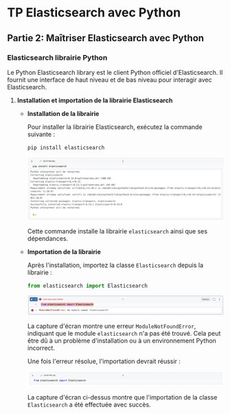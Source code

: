 # TP Elasticsearch avec Python

## Partie 2: Maîtriser Elasticsearch avec Python

### Elasticsearch librairie Python

Le Python Elasticsearch library est le client Python officiel d'Elasticsearch. Il fournit une interface de haut niveau et de bas niveau pour interagir avec Elasticsearch.

1. **Installation et importation de la librairie Elasticsearch**

    - **Installation de la librairie**

      Pour installer la librairie Elasticsearch, exécutez la commande suivante :

      ```python
      pip install elasticsearch
      ```
      ![Installation Elasticsearch](https://github.com/andrewarnaud1/tp-elastic/blob/main/2_pip_install.png?raw=true)

      Cette commande installe la librairie `elasticsearch` ainsi que ses dépendances. 

    - **Importation de la librairie**

      Après l'installation, importez la classe `Elasticsearch` depuis la librairie :

      ```python
      from elasticsearch import Elasticsearch
      ```
      ![Erreur d'importation](https://github.com/andrewarnaud1/tp-elastic/blob/main/1_erreur_module.png?raw=true)

      La capture d'écran montre une erreur `ModuleNotFoundError`, indiquant que le module `elasticsearch` n'a pas été trouvé. Cela peut être dû à un problème d'installation ou à un environnement Python incorrect.

      Une fois l'erreur résolue, l'importation devrait réussir :

      ![Import réussi](https://github.com/andrewarnaud1/tp-elastic/blob/main/3_import_elastic.png?raw=true)

      La capture d'écran ci-dessus montre que l'importation de la classe `Elasticsearch` a été effectuée avec succès.
